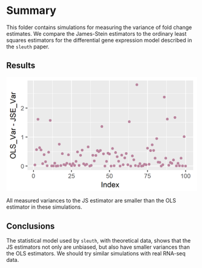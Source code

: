 # Summary

This folder contains simulations for measuring the variance of fold change estimates.
We compare the James-Stein estimators to the ordinary least squares estimators for the differential gene expression model described in the `sleuth` paper.

## Results

![Simulation results](sim-jse.png)

All measured variances to the JS estimator are smaller than the OLS estimator in these simulations.

## Conclusions

The statistical model used by `sleuth`, with theoretical data, shows that the JS estimators not only are unbiased, but also have smaller variances than the OLS estimators.
We should try similar simulations with real RNA-seq data.
